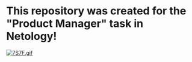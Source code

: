 # This repository was created for the "Product Manager" task in Netology! 
[![7S7F.gif](https://i.postimg.cc/fbjDtwsV/7S7F.gif)](https://postimg.cc/KKzdChRb)
